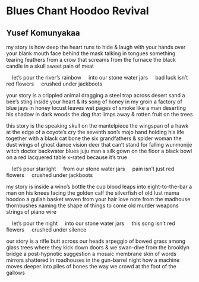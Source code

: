 # Blues Chant Hoodoo Revival
## Yusef Komunyakaa
my story is
how deep the heart runs
to hide & laugh
with your hands
over your blank mouth
face behind the mask
talking in tongues
something tearing
feathers from a crow
that screams
from the furnace
the black candle
in a skull
sweet pain of meat

    let’s pour the river’s rainbow
    into our stone water jars
    bad luck isn’t red flowers
    crushed under jackboots

your story is
a crippled animal
dragging a steel trap
across desert sand
a bee’s sting inside your heart
& its song of honey
in my groin
a factory of blue jays
in honey locust leaves
wet pages of smoke
like a man
deserting his shadow
in dark woods
the dog that limps away
& rotten fruit on the trees

this story is
the speaking skull
on the mantelpiece
the wingspan of a hawk
at the edge of a coyote’s cry
the seventh son’s mojo hand
holding his life together
with a black cat bone
the six grandfathers
& spider woman
the dust wings
of ghost dance vision
deer that can’t
stand for falling
wunmonije witch doctor
backwater blues
juju man
a silk gown on the floor
a black bowl
on a red lacquered table
x-rated
because it’s true

    let’s pour starlight
    from our stone water jars
    pain isn’t just red flowers
    crushed under jackboots

my story is
inside a wino’s bottle
the cup blood leaps into
eight-to-the-bar
a man on his knees
facing the golden calf
the silverfish of old lust
mama hoodoo
a gullah basket
woven from your hair
love note from the madhouse
thornbushes
naming the shape
of things to come
old murder weapons
strings of piano wire

    let’s pour the night
    into our stone water jars
    this song isn’t red flowers
    crushed under silence

our story is
a rifle butt
across our heads
arpeggio of bowed grass
among glass trees
where they kick down doors
& we swan-dive from
the brooklyn bridge
a post-hypnotic suggestion
a mosaic membrane
skin of words
mirrors shattered
in roadhouses
in the gun-barrel night
how a machine moves
deeper into piles
of bones
the way we
crowd at the foot
of the gallows